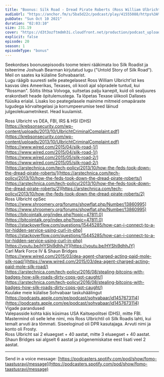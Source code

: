 ```yaml
---
title: "Boonus: Silk Road - Dread Pirate Roberts (Ross William Ulbricht)"
audioUrl: "https://anchor.fm/s/5ba5d22c/podcast/play/41555088/https%3A%2F%2Fd3ctxlq1ktw2nl.cloudfront.net%2Fstaging%2F2021-9-10%2F15d6bfdb-d0d1-82b2-df87-6091eb189cd5.m4a"
pubDate: "Sun Oct 10 2021"
duration: "02:03:10"
size: 231.19 
cover: "https://d3t3ozftmdmh3i.cloudfront.net/production/podcast_uploaded_episode400/15275939/15275939-1633846526808-b9daf7fa5ca76.jpg"
explicit: false
episode: 20
season: 1
episodeType: "bonus"
---
```


Seekordses boonusepisoodis toome teieni rääkimata loo Silk Roadist ja tsiteerime Joshuah Bearman kirjutatud lugu ("Untold Story of Silk Road"). Meil on saates ka külaline Sohvabaarist.   
Lugu räägib suuresti selle peategelasest Ross William Ulbricht'ist kes kasvas üles Ameerikas, Texases, oli kooli ajal sõpradele tuntud, kui "Rossman". Sõitis lihtsa Volvoga, suitsetas palju kanepit, kuid oli sealjuures erakordselt heade õpitulemustega. Ta lõpetas Texase ülikooli Dallases füüsika erialal. Lisaks loo peategelasele mainime mitmeid omapäraste lugudega kõrvaltegelasi ja korrumpeerumise teed läinud julgeolekuametnikest. Head kuulamist.   
  
Ross Ulbricht vs DEA, FBI, IRS & HSI (DHS)  
[https://krebsonsecurity.com/wp-content/uploads/2013/10/UlbrichtCriminalComplaint.pdf](https://krebsonsecurity.com/wp-content/uploads/2013/10/UlbrichtCriminalComplaint.pdf)  
[https://www.wired.com/2015/04/silk-road-1/](https://www.wired.com/2015/04/silk-road-1/)  
[https://www.wired.com/2015/05/silk-road-2/](https://www.wired.com/2015/05/silk-road-2/)  
[https://arstechnica.com/tech-policy/2013/10/how-the-feds-took-down-the-dread-pirate-roberts/](https://arstechnica.com/tech-policy/2013/10/how-the-feds-took-down-the-dread-pirate-roberts/)  
[https://arstechnica.com/tech-policy/2013/10/how-the-feds-took-down-the-dread-pirate-roberts/2](https://arstechnica.com/tech-policy/2013/10/how-the-feds-took-down-the-dread-pirate-roberts/2)  
Ross Ulbricht opSec  
[https://www.shroomery.org/forums/showflat.php/Number/13860995](https://www.shroomery.org/forums/showflat.php/Number/13860995)  
[https://bitcointalk.org/index.php?topic=47811.0](https://bitcointalk.org/index.php?topic=47811.0)  
[https://stackoverflow.com/questions/15445285/how-can-i-connect-to-a-tor-hidden-service-using-curl-in-php](https://stackoverflow.com/questions/15445285/how-can-i-connect-to-a-tor-hidden-service-using-curl-in-php)  
[https://youtu.be/HYShi9dhhJY](https://youtu.be/HYShi9dhhJY)  
Carl Mark Force IV & Shaun Bridges  
[https://www.wired.com/2015/03/dea-agent-charged-acting-paid-mole-silk-road/](https://www.wired.com/2015/03/dea-agent-charged-acting-paid-mole-silk-road/)  
[https://arstechnica.com/tech-policy/2016/08/stealing-bitcoins-with-badges-how-silk-roads-dirty-cops-got-caught/](https://arstechnica.com/tech-policy/2016/08/stealing-bitcoins-with-badges-how-silk-roads-dirty-cops-got-caught/)  
Kuulake meie külalise Sohvabaar taskuhäälingut   
[https://podcasts.apple.com/ee/podcast/sohvabaar/id1457673114](https://podcasts.apple.com/ee/podcast/sohvabaar/id1457673114)  
Vigade parandused  
Valepasside kohta käis küsimas USA Kaitsepolitsei (DHS), mitte FBI.  
Mastermind oli selle lehe nimi, mis Ross Ulbrichtil oli Silk Roadis lahti, kui temalt arvuti ära tõmmati. Siseeloginud oli DPR kasutajaga. Arvuti nimi ja konto oli Frosty.  
Ross Ulbricht sai 2 eluaegset + 40 aastat, mitte 3 eluaegset + 40 aastat.  
Shaun Bridges sai algselt 6 aastat ja põgenemiskatse eest lisati veel 2 aastat.  
  
  
---   
  
Send in a voice message: [https://podcasters.spotify.com/pod/show/fomo-taastusravi/message](https://podcasters.spotify.com/pod/show/fomo-taastusravi/message)